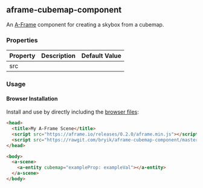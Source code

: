 ## aframe-cubemap-component

An [A-Frame](https://aframe.io) component for creating a skybox from a cubemap.

### Properties

| Property | Description | Default Value |
| -------- | ----------- | ------------- |
|   src    |             |               |

### Usage

#### Browser Installation

Install and use by directly including the [browser files](dist):

```html
<head>
  <title>My A-Frame Scene</title>
  <script src="https://aframe.io/releases/0.2.0/aframe.min.js"></script>
  <script src="https://rawgit.com/bryik/aframe-cubemap-component/master/dist/aframe-cubemap-component.min.js"></script>
</head>

<body>
  <a-scene>
    <a-entity cubemap="exampleProp: exampleVal"></a-entity>
  </a-scene>
</body>
```
